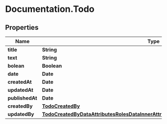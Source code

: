 # Documentation.Todo

## Properties

Name | Type | Description | Notes
------------ | ------------- | ------------- | -------------
**title** | **String** |  | [optional] 
**text** | **String** |  | [optional] 
**bolean** | **Boolean** |  | [optional] 
**date** | **Date** |  | [optional] 
**createdAt** | **Date** |  | [optional] 
**updatedAt** | **Date** |  | [optional] 
**publishedAt** | **Date** |  | [optional] 
**createdBy** | [**TodoCreatedBy**](TodoCreatedBy.md) |  | [optional] 
**updatedBy** | [**TodoCreatedByDataAttributesRolesDataInnerAttributesPermissionsDataInnerAttributesRole**](TodoCreatedByDataAttributesRolesDataInnerAttributesPermissionsDataInnerAttributesRole.md) |  | [optional] 


